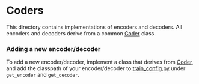 # Coders
This directory contains implementations of encoders and decoders.
All encoders and decoders derive from a common [Coder](coder.py) class.

### Adding a new encoder/decoder
To add a new encoder/decoder, implement a class that derives from [Coder](coder.py),
and add the classpath of your encoder/decoder to [train_config.py](../train_config.py)
under `get_encoder` and `get_decoder`.
